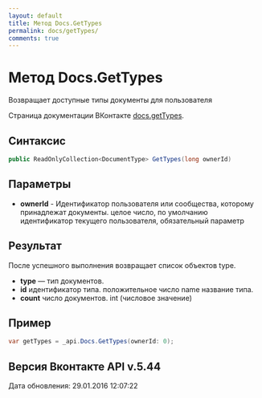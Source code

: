 ```yaml
---
layout: default
title: Метод Docs.GetTypes
permalink: docs/getTypes/
comments: true
---
```

# Метод Docs.GetTypes
Возвращает доступные типы документы для пользователя

Страница документации ВКонтакте [docs.getTypes](https://vk.com/dev/docs.getTypes).

## Синтаксис
``` csharp
public ReadOnlyCollection<DocumentType> GetTypes(long ownerId)
```

## Параметры
+ **ownerId** - Идентификатор пользователя или сообщества, которому принадлежат документы. целое число, по умолчанию идентификатор текущего пользователя, обязательный параметр

## Результат
После успешного выполнения возвращает список объектов type. 
+ **type** — тип документов.  
+ **id** идентификатор типа.  положительное число name название типа. 
+ **count** число документов.  int (числовое значение)

## Пример
``` csharp
var getTypes = _api.Docs.GetTypes(ownerId: 0);
```

## Версия Вконтакте API v.5.44
Дата обновления: 29.01.2016 12:07:22
